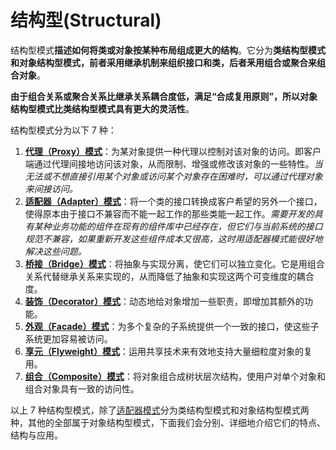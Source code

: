 # 结构型(Structural)

结构型模式**描述如何将类或对象按某种布局组成更大的结构**。它分为**类结构型模式和对象结构型模式，前者采用继承机制来组织接口和类，后者釆用组合或聚合来组合对象**。

**由于组合关系或聚合关系比继承关系耦合度低，满足“合成复用原则”，所以对象结构型模式比类结构型模式具有更大的灵活性**。

结构型模式分为以下 7 种：

1. [**代理（Proxy）模式**](proxy.md)：为某对象提供一种代理以控制对该对象的访问。即客户端通过代理间接地访问该对象，从而限制、增强或修改该对象的一些特性。*当无法或不想直接引用某个对象或访问某个对象存在困难时，可以通过代理对象来间接访问。*
2. [**适配器（Adapter）模式**](adapter.md)：将一个类的接口转换成客户希望的另外一个接口，使得原本由于接口不兼容而不能一起工作的那些类能一起工作。*需要开发的具有某种业务功能的组件在现有的组件库中已经存在，但它们与当前系统的接口规范不兼容，如果重新开发这些组件成本又很高，这时用适配器模式能很好地解决这些问题。*
3. [**桥接（Bridge）模式**](bridge.md)：将抽象与实现分离，使它们可以独立变化。它是用组合关系代替继承关系来实现的，从而降低了抽象和实现这两个可变维度的耦合度。
4. [**装饰（Decorator）模式**](decorator.md)：动态地给对象增加一些职责，即增加其额外的功能。
5. [**外观（Facade）模式**](facade.md)：为多个复杂的子系统提供一个一致的接口，使这些子系统更加容易被访问。
6. [**享元（Flyweight）模式**](flyweight.md)：运用共享技术来有效地支持大量细粒度对象的复用。
7. [**组合（Composite）模式**](composite.md)：将对象组合成树状层次结构，使用户对单个对象和组合对象具有一致的访问性。


以上 7 种结构型模式，除了[适配器模式](adapter.md)分为类结构型模式和对象结构型模式两种，其他的全部属于对象结构型模式，下面我们会分别、详细地介绍它们的特点、结构与应用。
